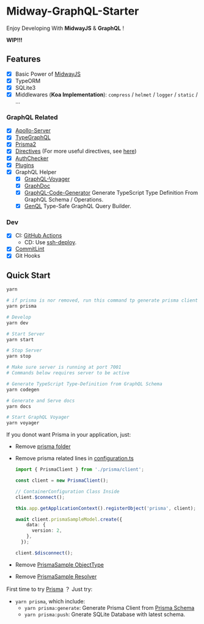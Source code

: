 # Midway-GraphQL-Starter

Enjoy Developing With **MidwayJS** & **GraphQL** !

**WIP!!!**

## Features

- [x] Basic Power of [MidwayJS](https://www.yuque.com/midwayjs/midway_v2)
- [x] TypeORM
- [x] SQLite3
- [x] Middlewares (**Koa Implementation**): `compress` / `helmet` / `logger` / `static` / ...

### GraphQL Related

- [x] [Apollo-Server](https://www.apollographql.com/docs/apollo-server/)
- [x] [TypeGraphQL](https://typegraphql.com/)
- [x] [Prisma2](https://www.prisma.io/)
- [x] [Directives](src/directives/string.ts) (For more useful directives, see [here](https://github.com/linbudu599/GraphQL-Explorer-Server/tree/master/server/directives))
- [x] [AuthChecker](src/utils/authChecker.ts)
- [x] [Plugins](src/plugins/complexity.ts)
- [x] GraphQL Helper
  - [x] [GraphQL-Voyager](https://github.com/APIs-guru/graphql-voyager)
  - [x] [GraphDoc](https://github.com/2fd/graphdoc)
  - [x] [GraphQL-Code-Generator](https://github.com/dotansimha/graphql-code-generator) Generate TypeScript Type Definition From GraphQL Schema / Operations.
  - [x] [GenQL](https://github.com/remorses/genql) Type-Safe GraphQL Query Builder.

### Dev

- [x] CI: [GitHub Actions](.github/workflows/server.yml)
  - CD: Use [ssh-deploy](https://github.com/easingthemes/ssh-deploy).
- [x] [CommitLint](.commitlintrc.js)
- [x] Git Hooks

## Quick Start

```bash
yarn

# if prisma is nor removed, run this command tp generate prisma client
yarn prisma

# Develop
yarn dev

# Start Server
yarn start

# Stop Server
yarn stop

# Make sure server is running at port 7001
# Commands below requires server to be active

# Generate TypeScript Type-Definition from GraphQL Schema
yarn codegen

# Generate and Serve docs
yarn docs

# Start GraphQL Voyager
yarn voyager
```

If you donot want Prisma in your application, just:

- Remove [prisma folder](src/prisma)
- Remove prisma related lines in [configuration.ts](src/configuration.ts)

  ```typescript
  import { PrismaClient } from './prisma/client';

  const client = new PrismaClient();

  // ContainerConfiguration Class Inside
  client.$connect();

  this.app.getApplicationContext().registerObject('prisma', client);

  await client.prismaSampleModel.create({
      data: {
        version: 2,
      },
    });

  client.$disconnect();
  ```

- Remove [PrismaSample ObjectType](src/graphql/prisma.type.ts)
- Remove [PrismaSample Resolver](src/resolvers/prisma.resolver.ts)

First time to try [Prisma](https://www.prisma.io/) ？ Just try:

- `yarn prisma`, which include:
  - `yarn prisma:generate`: Generate Prisma Client from [Prisma Schema](src/prisma/schema.prisma)
  - `yarn prisma:push`: Gnerate SQLite Database with latest schema.
